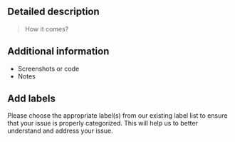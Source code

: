 <!-- Feel free to remove sections that aren't relevant.
## Title line template: [Title]: Brief description
-->
## Detailed description
<!---  Describe in detail the issue you're having.  -->
> How it comes?
## Additional information
* Screenshots or code
* Notes
## Add labels
Please choose the appropriate label(s) from our existing label list to ensure that your issue is properly categorized. This will help us to better understand and address your issue.
